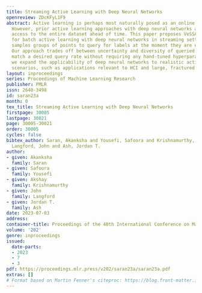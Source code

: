 ```yaml
---
title: Streaming Active Learning with Deep Neural Networks
openreview: ZDcKFyL1F9
abstract: Active learning is perhaps most naturally posed as an online learning problem.
  However, prior active learning approaches with deep neural networks assume offline
  access to the entire dataset ahead of time. This paper proposes VeSSAL, a new algorithm
  for batch active learning with deep neural networks in streaming settings, which
  samples groups of points to query for labels at the moment they are encountered.
  Our approach trades off between uncertainty and diversity of queried samples to
  match a desired query rate without requiring any hand-tuned hyperparameters. Altogether,
  we expand the applicability of deep neural networks to realistic active learning
  scenarios, such as applications relevant to HCI and large, fractured datasets.
layout: inproceedings
series: Proceedings of Machine Learning Research
publisher: PMLR
issn: 2640-3498
id: saran23a
month: 0
tex_title: Streaming Active Learning with Deep Neural Networks
firstpage: 30005
lastpage: 30021
page: 30005-30021
order: 30005
cycles: false
bibtex_author: Saran, Akanksha and Yousefi, Safoora and Krishnamurthy, Akshay and
  Langford, John and Ash, Jordan T.
author:
- given: Akanksha
  family: Saran
- given: Safoora
  family: Yousefi
- given: Akshay
  family: Krishnamurthy
- given: John
  family: Langford
- given: Jordan T.
  family: Ash
date: 2023-07-03
address: 
container-title: Proceedings of the 40th International Conference on Machine Learning
volume: '202'
genre: inproceedings
issued:
  date-parts:
  - 2023
  - 7
  - 3
pdf: https://proceedings.mlr.press/v202/saran23a/saran23a.pdf
extras: []
# Format based on Martin Fenner's citeproc: https://blog.front-matter.io/posts/citeproc-yaml-for-bibliographies/
---
```

